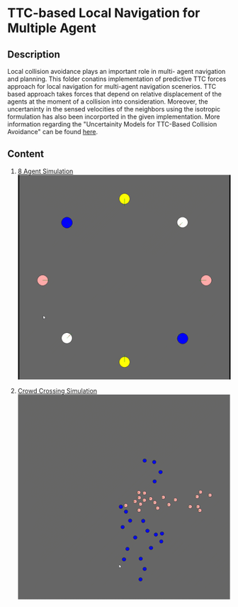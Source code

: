 # TTC-based Local Navigation for Multiple Agent

## Description
Local collision avoidance plays an important role in multi- agent navigation and planning. This folder conatins implementation of predictive TTC forces approach for local navigation for multi-agent navigation scenerios.
TTC based approach takes forces that depend on relative displacement of the agents at the moment of a collision  into consideration. Moreover, the uncertaninty in the sensed velocities of the neighbors using the isotropic formulation has also been incorported in the given implementation. 
More information regarding the "Uncertainity Models for TTC-Based Collision Avoidance" can be found [here](https://www-users.cs.umn.edu/~foro0012/UTTC/uncertainty-models-ttc.pdf).

## Content

 1. [8 Agent Simulation](https://github.com/prateeks97/Motion_Planning/tree/master/Force%20Based%20Local%20Navigation/8%20Agents)
![8 Agent](https://github.com/prateeks97/Motion_Planning/blob/master/Force%20Based%20Local%20Navigation/8%20Agents/Implementation/8_agents.gif)

 2. [Crowd Crossing Simulation](https://github.com/prateeks97/Motion_Planning/tree/master/Force%20Based%20Local%20Navigation/Crowd%20Crossing) 
 ![Crowd Crossing](https://github.com/prateeks97/Motion_Planning/blob/master/Force%20Based%20Local%20Navigation/Crowd%20Crossing/Implementation/crowd_crossing.gif)
